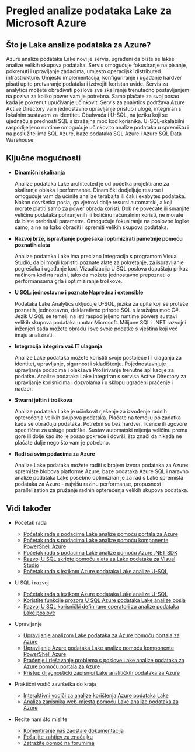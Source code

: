 <properties 
   pageTitle="Pregled sustava Microsoft Azure podataka Lake analize | Azure" 
   description="Analize podataka Lake je usluga izračuni Azure velikih skupova podataka koje možete koristiti podatke na pogon poslovanja pomoću uvida koje ste dobili iz podataka u oblaku, bez obzira na to gdje se nalazi i bez obzira na njegovu veličinu. Analize podataka Lake omogućuje to u najjednostavniji, većina skalabilni i najčešće najekonomičniji mogući način. " 
   services="data-lake-analytics" 
   documentationCenter="" 
   authors="edmacauley" 
   manager="jhubbard" 
   editor="cgronlun"/>
 
<tags
   ms.service="data-lake-analytics"
   ms.devlang="na"
   ms.topic="get-started-article"
   ms.tgt_pltfrm="na"
   ms.workload="big-data" 
   ms.date="05/16/2016"
   ms.author="edmaca"/>

# <a name="overview-of-microsoft-azure-data-lake-analytics"></a>Pregled analize podataka Lake za Microsoft Azure

## <a name="what-is-azure-data-lake-analytics"></a>Što je Lake analize podataka za Azure?

Azure analize podataka Lake novi je servis, ugrađeni da biste se lakše analize velikih skupova podataka. Servis omogućuje fokusiranje na pisanje, pokrenuti i upravljanje zadacima, umjesto operacijski distributed infrastrukture. Umjesto implementacija, konfiguriranje i ugađanje hardver pisati upite pretvaranje podataka i izdvojiti koristan uvide. Servis za analytics možete obrađivati poslove sve skaliranje trenutačno postavljanjem na poziva za koliko power vam je potrebna. Samo plaćate za svoj posao kada je pokrenut upućivanje učinkovit. Servis za analytics podržava Azure Active Directory vam jednostavno upravljanje pristup i uloge, integriran s lokalnim sustavom za identitet. Obuhvaća i U-SQL, na jeziku koji se ujednačuje prednosti SQL s izražajna moć kod korisnika. U-SQL-skalabilni raspodijeljeno runtime omogućuje učinkovito analize podataka u spremištu i na poslužiteljima SQL Azure, baze podataka SQL Azure i Azure SQL Data Warehouse.


## <a name="key-capabilities"></a>Ključne mogućnosti

- **Dinamični skaliranja** 

    Analize podataka Lake architected je od početka projektirane za skaliranje oblaka i performanse.  Dinamički dodjeljuje resurse i omogućuje vam da učinite analize terabajta ili čak i exabytes podataka. Nakon dovršetka posla, ga vjetrovi dolje resursi automatski, a koji morate platiti samo za power obrada koristi. Dok ne povećate ili smanjite veličinu podataka pohranjenih ili količinu računalnim koristi, ne morate da biste prebrisali parametre. Omogućuje fokusiranje na poslovne logike samo, a ne na kako obraditi i spremiti velikih skupova podataka. 

- **Razvoj brže, ispravljanje pogrešaka i optimizirati pametnije pomoću poznatih alata**

    Analize podataka Lake ima precizno Integracija s programom Visual Studio, da bi mogli koristiti poznate alate za pokretanje, za ispravljanje pogrešaka i ugađanje kod. Vizualizacija U SQL poslova dopuštaju prikaz načinom kod na razini, tako da možete jednostavno prepoznati o performansama grla i optimiziranje troškove. 

- **U SQL: jednostavno i poznate Napredna i extensible**

    Podataka Lake Analytics uključuje U-SQL, jezika za upite koji se proteže poznatih, jednostavno, deklarativno prirode SQL s izražajna moć C#. Jezik U SQL se temelji na isti raspodijeljeno runtime powers sustavi velikih skupova podataka unutar Microsoft. Milijune SQL i .NET razvojni inženjeri sada možete obradu i sve svoje podatke s vještina koji već imaju analizirati.

- **Integracija integrira vaš IT ulaganja**

    Analize Lake podataka možete koristiti svoje postojeće IT ulaganja za identitet, upravljanje, sigurnost i skladištenju. Pojednostavnjuje upravljanja podacima i olakšava Proširivanje trenutne aplikacije za podatke. Analize podataka Lake integriran s servisa Active Directory za upravljanje korisnicima i dozvolama i u sklopu ugrađeni praćenje i nadzor.

- **Stvarni jeftin i troškova**

    Analize podataka Lake je učinkovit rješenje za izvođenje radnih opterećenja velikih skupova podataka. Plaćate na temelju po zadatka kada se obrađuju podataka. Potrebni su bez hardver, licence ili ugovore specifične za usluge podrške. Sustav automatski mijenja veličinu prema gore ili dolje kao što je posao pokreće i dovrši, što znači da nikada ne plaćate dulje nego što vam je potrebno. 

- **Radi sa svim podacima za Azure**

    Analize Lake podataka možete raditi s brojem izvora podataka za Azure: spremište blobova platforme Azure, baze podataka Azure SQL i naravno analize podataka Lake posebno optimiziran je za rad s Lake spremišta podataka za Azure - najvišu razinu performanse, propusnost i parallelization za pružanje radnih opterećenja velikih skupova podataka.

## <a name="see-also"></a>Vidi također

- Početak rada
    - [Početak rada s podacima Lake analize pomoću portala za Azure](data-lake-analytics-get-started-portal.md)
    - [Početak rada s podacima Lake analize pomoću komponente PowerShell Azure](data-lake-analytics-get-started-powershell.md)
    - [Početak rada s podacima Lake analize pomoću Azure .NET SDK](data-lake-analytics-get-started-net-sdk.md)
    - [Razvoj U SQL skripte pomoću alata za Lake podataka za Visual Studio](data-lake-analytics-data-lake-tools-get-started.md)
    - [Početak rada s jezikom Azure podataka Lake analize U-SQL](data-lake-analytics-u-sql-get-started.md)
    
- U SQL i razvoj
    - [Početak rada s jezikom Azure podataka Lake analize U-SQL](data-lake-analytics-u-sql-get-started.md)
    - [Koristite funkcije prozora U SQL Azure podataka Lake analize posla](data-lake-analytics-use-window-functions.md)
    - [Razvoj U SQL korisnički definirane operatori za analize podataka Lake poslove](data-lake-analytics-u-sql-develop-user-defined-operators.md)
    
- Upravljanje
    - [Upravljanje analizom Lake podataka za Azure pomoću portala za Azure](data-lake-analytics-manage-use-portal.md)
    - [Upravljanje Azure podataka Lake analize pomoću komponente PowerShell Azure](data-lake-analytics-manage-use-powershell.md)
    - [Praćenje i rješavanje problema s poslove Lake analize podataka za Azure pomoću portala za Azure](data-lake-analytics-monitor-and-troubleshoot-jobs-tutorial.md)
    - [Pristup dijagnostički zapisnici Lake analitičkih podataka za Azure](data-lake-analytics-diagnostic-logs.md)

- Praktični vodič završetka do kraja
    - [Interaktivni vodiči za analize korištenja Azure podataka Lake](data-lake-analytics-use-interactive-tutorials.md)
    - [Analiza zapisnika web-mjesta pomoću Lake analize podataka za Azure](data-lake-analytics-analyze-weblogs.md)

- Recite nam što mislite
    - [Komentiranje naš zaostale dokumentacija](data-lake-analytics-documentation-backlog.md)
    - [Pošaljite zahtjev za značajku](http://aka.ms/adlafeedback)
    - [Zatražite pomoć na forumima](http://aka.ms/adlaforums)


